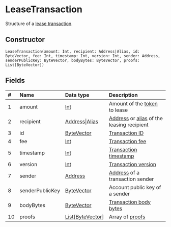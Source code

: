 # LeaseTransaction

Structure of a [lease transaction](/blockchain/transaction-type/lease-transaction.md).

## Constructor

``` ride
LeaseTransaction(amount: Int, recipient: Address|Alias, id: ByteVector, fee: Int, timestamp: Int, version: Int, sender: Address, senderPublicKey: ByteVector, bodyBytes: ByteVector, proofs: List[ByteVector])
```

## Fields

| # | Name | Data type | Description |
| :--- | :--- | :--- | :--- |
| 1 | amount | [Int](/ride/data-types/int.md) | Amount of the [token](/blockchain/token.md) to lease |
| 2 | recipient | [Address](/ride/structures/common-structures/address.md)&#124;[Alias](/ride/structures/common-structures/alias.md) | [Address](/blockchain/address.md) or [alias](/blockchain/alias.md) of the leasing recipient |
| 3 | id | [ByteVector](/ride/data-types/byte-vector.md) | [Transaction ID](/blockchain/transaction/transaction-id.md) |
| 4 | fee | [Int](/ride/data-types/int.md) | [Transaction fee](/blockchain/transaction/transaction-fee.md) |
| 5 | timestamp | [Int](/ride/data-types/int.md) | [Transaction timestamp](/blockchain/transaction/transaction-timestamp.md) |
| 6 | version | [Int](/ride/data-types/int.md) | [Transaction version](/blockchain/transaction/transaction-version.md) |
| 7 | sender | [Address](/ride/structures/common-structures/address.md) | [Address](/blockchain/address.md) of a transaction sender |
| 8 | senderPublicKey | [ByteVector](/ride/data-types/byte-vector.md) | Account public key of a sender |
| 9 | bodyBytes | [ByteVector](/ride/data-types/byte-vector.md) | [Transaction body bytes](/blockchain/transaction/transaction-body-bytes.md) |
| 10 | proofs | [List](/ride/data-types/list.md)[[ByteVector](/ride/data-types/byte-vector.md)] | Array of [proofs](/blockchain/transaction/transaction-proof.md) |
